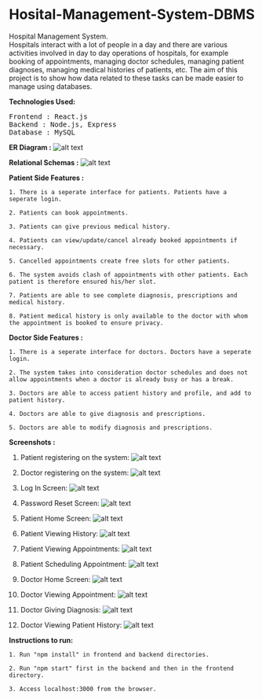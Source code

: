 # Hosital-Management-System-DBMS

Hospital Management System.<br>
Hospitals interact with a lot of people in a day and there are various activities involved in day to day operations of hospitals, for example booking of appointments, managing doctor schedules, managing patient diagnoses, managing medical histories of patients, etc. The aim of this project is to show how data related to these tasks can be made easier to manage using databases.
    
<b>Technologies Used:</b>
<pre>
Frontend : React.js
Backend : Node.js, Express
Database : MySQL
</pre>

<b>ER Diagram :</b>
![alt text](https://github.com/SarangAnilkumar/Hospital_Database_Management/blob/main/Schemas%26ER/myer.png)

<b>Relational Schemas :</b>
![alt text](https://github.com/SarangAnilkumar/Hospital_Database_Management/blob/main/Schemas%26ER/schema.png)

<b>Patient Side Features :</b>

    1. There is a seperate interface for patients. Patients have a seperate login.
    
    2. Patients can book appointments.
    
    3. Patients can give previous medical history.
    
    4. Patients can view/update/cancel already booked appointments if necessary.
    
    5. Cancelled appointments create free slots for other patients.
    
    6. The system avoids clash of appointments with other patients. Each patient is therefore ensured his/her slot.
    
    7. Patients are able to see complete diagnosis, prescriptions and medical history.
    
    8. Patient medical history is only available to the doctor with whom the appointment is booked to ensure privacy.

<b>Doctor Side Features :</b>

    1. There is a seperate interface for doctors. Doctors have a seperate login.

    2. The system takes into consideration doctor schedules and does not allow appointments when a doctor is already busy or has a break.
    
    3. Doctors are able to access patient history and profile, and add to patient history.
    
    4. Doctors are able to give diagnosis and prescriptions.
    
    5. Doctors are able to modify diagnosis and prescriptions.

<b>Screenshots :</b>
1. Patient registering on the system:
![alt text](https://github.com/SarangAnilkumar/Hospital_Database_Management/blob/main/Screenshots/PatientRegistration.png)

2. Doctor registering on the system:
![alt text](https://github.com/SarangAnilkumar/Hospital_Database_Management/blob/main/Screenshots/DoctorRegistration.png)

3. Log In Screen:
![alt text](https://github.com/SarangAnilkumar/Hospital_Database_Management/blob/main/Screenshots/LogInScreen.png)

4. Password Reset Screen:
![alt text](https://github.com/SarangAnilkumar/Hospital_Database_Management/blob/main/Screenshots/PasswordReset.png)

5. Patient Home Screen:
![alt text](https://github.com/SarangAnilkumar/Hospital_Database_Management/blob/main/Screenshots/PatientHome.png)

6. Patient Viewing History:
![alt text](https://github.com/SarangAnilkumar/Hospital_Database_Management/blob/main/Screenshots/PatientHistory.png)

7. Patient Viewing Appointments:
![alt text](https://github.com/SarangAnilkumar/Hospital_Database_Management/blob/main/Screenshots/PatientViewingAppt.png)

8. Patient Scheduling Appointment:
![alt text](https://github.com/SarangAnilkumar/Hospital_Database_Management/blob/main/Screenshots/SchedulingAppt.png)

9. Doctor Home Screen:
![alt text](https://github.com/SarangAnilkumar/Hospital_Database_Management/blob/main/Screenshots/DoctorHome.png)

10. Doctor Viewing Appointment:
![alt text](https://github.com/SarangAnilkumar/Hospital_Database_Management/blob/main/Screenshots/DoctorViewingAppt.png)

11. Doctor Giving Diagnosis:
![alt text](https://github.com/SarangAnilkumar/Hospital_Database_Management/blob/main/Screenshots/Diagnosis.png)

12. Doctor Viewing Patient History:
![alt text](https://github.com/SarangAnilkumar/Hospital_Database_Management/blob/main/Screenshots/ViewingPatientHistory.png)

<b>Instructions to run:</b>

    1. Run "npm install" in frontend and backend directories.
    
    2. Run "npm start" first in the backend and then in the frontend directory.
    
    3. Access localhost:3000 from the browser.
